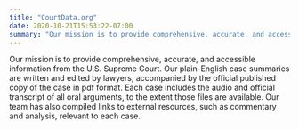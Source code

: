 ```yaml
---
title: "CourtData.org"
date: 2020-10-21T15:53:22-07:00
summary: "Our mission is to provide comprehensive, accurate, and accessible information from the U.S. Supreme Court. Our plain-English case summaries are written and edited by lawyers, accompanied by the official published copy of the case in pdf format. Each case includes the audio and official transcript of all oral arguments, to the extent those files are available. Our team has also compiled links to external resources, such as commentary and analysis, relevant to each case."
---
```


Our mission is to provide comprehensive, accurate, and accessible information from the U.S. Supreme Court. Our plain-English case summaries are written and edited by lawyers, accompanied by the official published copy of the case in pdf format. Each case includes the audio and official transcript of all oral arguments, to the extent those files are available. Our team has also compiled links to external resources, such as commentary and analysis, relevant to each case.